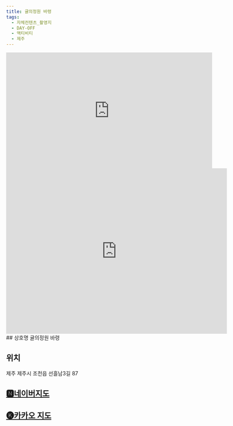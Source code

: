 ```yaml
---
title: 귤의정원 바령
tags:
  - 자체컨텐츠_촬영지
  - DAY-OFF
  - 액티비티
  - 제주
---
```

<iframe width="560" height="315" src="https://www.youtube.com/embed/gPbQpb7b6Yw?si=b87epmmrey-kCYj4" title="YouTube video player" frameborder="0" allow="accelerometer; autoplay; clipboard-write; encrypted-media; gyroscope; picture-in-picture; web-share" referrerpolicy="strict-origin-when-cross-origin" allowfullscreen></iframe>

<iframe src="https://www.google.com/maps/embed?pb=!1m18!1m12!1m3!1d3326.849910248136!2d126.70349621169616!3d33.505281873256855!2m3!1f0!2f0!3f0!3m2!1i1024!2i768!4f13.1!3m3!1m2!1s0x350d1b90dc4c4139%3A0xcc4690b5b341f26b!2z6rek7J2Y7KCV7JuQIOuwlOuguQ!5e0!3m2!1sko!2skr!4v1741407210436!5m2!1sko!2skr" width="600" height="450" style="border:0;" allowfullscreen="" loading="lazy" referrerpolicy="no-referrer-when-downgrade"></iframe>
## 상호명
귤의정원 바령

## 위치
제주 제주시 조천읍 선흘남3길 87


## [🅽네이버지도](https://naver.me/IFgdC4ys)

## [🅚카카오 지도](https://place.map.kakao.com/1021330156)